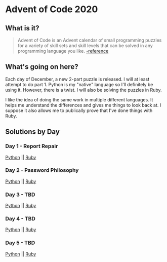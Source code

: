 # Advent of Code 2020
## What is it?
> Advent of Code is an Advent calendar of small programming puzzles for a variety of skill sets and skill levels that can be solved in any programming language you like. [-reference](https://adventofcode.com/2020/about)
## What's going on here?
Each day of December, a new 2-part puzzle is released. I will at least attempt to do part 1. Python is my "native" language so I'll definitely be using it. However, there is a twist. I will also be solving the puzzles in Ruby. 

I like the idea of doing the same work in multiple different languages. It helps me understand the differences and gives me things to look back at. I suppose it also allows me to publically prove that I've done things with Ruby.
## Solutions by Day
### Day 1 - Report Repair
[Python](https://github.com/VickiLanger/Advent-of-Code-2020/blob/main/report-repair.py) ||
[Ruby](https://github.com/VickiLanger/Advent-of-Code-2020/blob/main/report-repair.rb)
### Day 2 - Password Philosophy
[Python](https://github.com/VickiLanger/Advent-of-Code-2020/blob/main/password-philosophy.py) ||
[Ruby](https://github.com/VickiLanger/Advent-of-Code-2020/blob/main/password-philosophy.rb)
### Day 3 - TBD
[Python]() ||
[Ruby]()
### Day 4 - TBD
[Python]() ||
[Ruby]()
### Day 5 - TBD
[Python]() ||
[Ruby]()